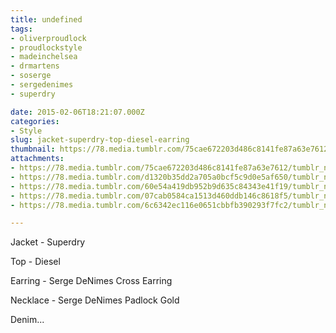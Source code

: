 ```yaml
---
title: undefined
tags:
- oliverproudlock
- proudlockstyle
- madeinchelsea
- drmartens
- soserge
- sergedenimes
- superdry

date: 2015-02-06T18:21:07.000Z
categories:
- Style
slug: jacket-superdry-top-diesel-earring
thumbnail: https://78.media.tumblr.com/75cae672203d486c8141fe87a63e7612/tumblr_njd4b7jHMS1rhrm24o5_540.jpg
attachments:
- https://78.media.tumblr.com/75cae672203d486c8141fe87a63e7612/tumblr_njd4b7jHMS1rhrm24o5_1280.jpg
- https://78.media.tumblr.com/d1320b35dd2a705a0bcf5c9d0e5af650/tumblr_njd4b7jHMS1rhrm24o2_1280.jpg
- https://78.media.tumblr.com/60e54a419db952b9d635c84343e41f19/tumblr_njd4b7jHMS1rhrm24o3_1280.jpg
- https://78.media.tumblr.com/07cab0584ca1513d460ddb146c8618f5/tumblr_njd4b7jHMS1rhrm24o4_1280.jpg
- https://78.media.tumblr.com/6c6342ec116e0651cbbfb390293f7fc2/tumblr_njd4b7jHMS1rhrm24o1_1280.jpg

---
```


Jacket - Superdry 

  Top - Diesel 

  Earring - Serge DeNimes Cross Earring 

  Necklace - Serge DeNimes Padlock Gold 

  Denim...
